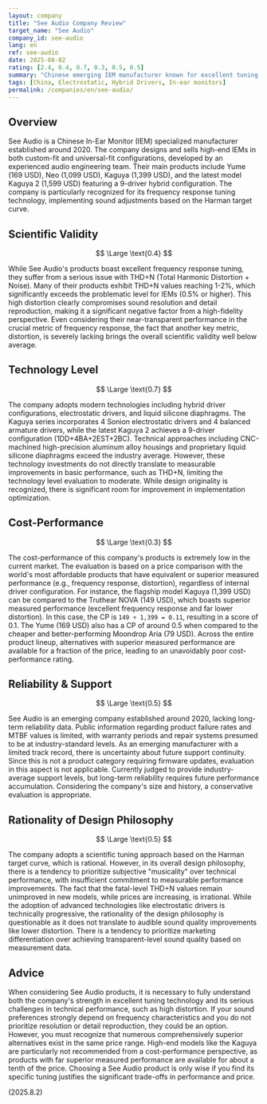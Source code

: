 ```yaml
---
layout: company
title: "See Audio Company Review"
target_name: "See Audio"
company_id: see-audio
lang: en
ref: see-audio
date: 2025-08-02
rating: [2.4, 0.4, 0.7, 0.3, 0.5, 0.5]
summary: "Chinese emerging IEM manufacturer known for excellent tuning but has issues with technical performance and pricing."
tags: [China, Electrostatic, Hybrid Drivers, In-ear monitors]
permalink: /companies/en/see-audio/
---
```

## Overview

See Audio is a Chinese In-Ear Monitor (IEM) specialized manufacturer established around 2020. The company designs and sells high-end IEMs in both custom-fit and universal-fit configurations, developed by an experienced audio engineering team. Their main products include Yume (169 USD), Neo (1,099 USD), Kaguya (1,399 USD), and the latest model Kaguya 2 (1,599 USD) featuring a 9-driver hybrid configuration. The company is particularly recognized for its frequency response tuning technology, implementing sound adjustments based on the Harman target curve.

## Scientific Validity

$$ \Large \text{0.4} $$

While See Audio's products boast excellent frequency response tuning, they suffer from a serious issue with THD+N (Total Harmonic Distortion + Noise). Many of their products exhibit THD+N values reaching 1-2%, which significantly exceeds the problematic level for IEMs (0.5% or higher). This high distortion clearly compromises sound resolution and detail reproduction, making it a significant negative factor from a high-fidelity perspective. Even considering their near-transparent performance in the crucial metric of frequency response, the fact that another key metric, distortion, is severely lacking brings the overall scientific validity well below average.

## Technology Level

$$ \Large \text{0.7} $$

The company adopts modern technologies including hybrid driver configurations, electrostatic drivers, and liquid silicone diaphragms. The Kaguya series incorporates 4 Sonion electrostatic drivers and 4 balanced armature drivers, while the latest Kaguya 2 achieves a 9-driver configuration (1DD+4BA+2EST+2BC). Technical approaches including CNC-machined high-precision aluminum alloy housings and proprietary liquid silicone diaphragms exceed the industry average. However, these technology investments do not directly translate to measurable improvements in basic performance, such as THD+N, limiting the technology level evaluation to moderate. While design originality is recognized, there is significant room for improvement in implementation optimization.

## Cost-Performance

$$ \Large \text{0.3} $$

The cost-performance of this company's products is extremely low in the current market. The evaluation is based on a price comparison with the world's most affordable products that have equivalent or superior measured performance (e.g., frequency response, distortion), regardless of internal driver configuration. For instance, the flagship model Kaguya (1,399 USD) can be compared to the Truthear NOVA (149 USD), which boasts superior measured performance (excellent frequency response and far lower distortion). In this case, the CP is `149 ÷ 1,399 = 0.11`, resulting in a score of 0.1. The Yume (169 USD) also has a CP of around 0.5 when compared to the cheaper and better-performing Moondrop Aria (79 USD). Across the entire product lineup, alternatives with superior measured performance are available for a fraction of the price, leading to an unavoidably poor cost-performance rating.

## Reliability & Support

$$ \Large \text{0.5} $$

See Audio is an emerging company established around 2020, lacking long-term reliability data. Public information regarding product failure rates and MTBF values is limited, with warranty periods and repair systems presumed to be at industry-standard levels. As an emerging manufacturer with a limited track record, there is uncertainty about future support continuity. Since this is not a product category requiring firmware updates, evaluation in this aspect is not applicable. Currently judged to provide industry-average support levels, but long-term reliability requires future performance accumulation. Considering the company's size and history, a conservative evaluation is appropriate.

## Rationality of Design Philosophy

$$ \Large \text{0.5} $$

The company adopts a scientific tuning approach based on the Harman target curve, which is rational. However, in its overall design philosophy, there is a tendency to prioritize subjective "musicality" over technical performance, with insufficient commitment to measurable performance improvements. The fact that the fatal-level THD+N values remain unimproved in new models, while prices are increasing, is irrational. While the adoption of advanced technologies like electrostatic drivers is technically progressive, the rationality of the design philosophy is questionable as it does not translate to audible sound quality improvements like lower distortion. There is a tendency to prioritize marketing differentiation over achieving transparent-level sound quality based on measurement data.

## Advice

When considering See Audio products, it is necessary to fully understand both the company's strength in excellent tuning technology and its serious challenges in technical performance, such as high distortion. If your sound preferences strongly depend on frequency characteristics and you do not prioritize resolution or detail reproduction, they could be an option. However, you must recognize that numerous comprehensively superior alternatives exist in the same price range. High-end models like the Kaguya are particularly not recommended from a cost-performance perspective, as products with far superior measured performance are available for about a tenth of the price. Choosing a See Audio product is only wise if you find its specific tuning justifies the significant trade-offs in performance and price.

(2025.8.2)
